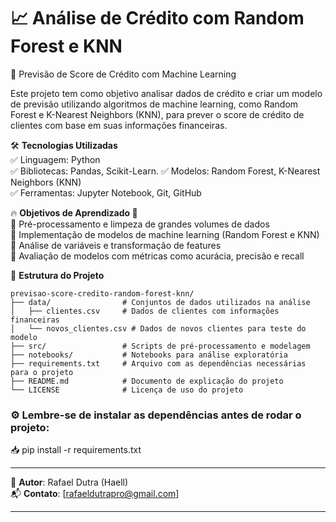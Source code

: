 # 📈 Análise de Crédito com Random Forest e KNN  
📌 Previsão de Score de Crédito com Machine Learning

Este projeto tem como objetivo analisar dados de crédito e criar um modelo de previsão utilizando algoritmos de machine learning, como Random Forest e K-Nearest Neighbors (KNN), para prever o score de crédito de clientes com base em suas informações financeiras.

🛠️ **Tecnologias Utilizadas**  
✅ Linguagem: Python  
✅ Bibliotecas: Pandas, Scikit-Learn.
✅ Modelos: Random Forest, K-Nearest Neighbors (KNN)  
✅ Ferramentas: Jupyter Notebook, Git, GitHub

🔥 **Objetivos de Aprendizado 🎯**  
🔹 Pré-processamento e limpeza de grandes volumes de dados  
🔹 Implementação de modelos de machine learning (Random Forest e KNN)  
🔹 Análise de variáveis e transformação de features  
🔹 Avaliação de modelos com métricas como acurácia, precisão e recall  

📌 **Estrutura do Projeto**  

```plaintext
previsao-score-credito-random-forest-knn/
├── data/                # Conjuntos de dados utilizados na análise  
│   ├── clientes.csv     # Dados de clientes com informações financeiras  
│   └── novos_clientes.csv # Dados de novos clientes para teste do modelo  
├── src/                 # Scripts de pré-processamento e modelagem  
├── notebooks/           # Notebooks para análise exploratória  
├── requirements.txt     # Arquivo com as dependências necessárias para o projeto  
├── README.md            # Documento de explicação do projeto  
└── LICENSE              # Licença de uso do projeto
```

### ⚙️ Lembre-se de instalar as dependências antes de rodar o projeto:
📥 pip install -r requirements.txt

---
📌 **Autor**: Rafael Dutra (Haell)  
📬 **Contato**: [rafaeldutrapro@gmail.com]

---



